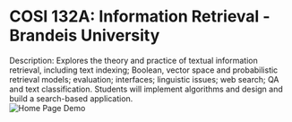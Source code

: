 # COSI 132A: Information Retrieval - Brandeis University
Description: Explores the theory and practice of textual information retrieval, including text indexing; Boolean, vector space and probabilistic retrieval models; evaluation; interfaces; linguistic issues; web search; QA and text classification. Students will implement algorithms and design and build a search-based application.
<br>
![Home Page Demo](https://github.com/xwanyue0221/COSI132A-Information-Retrieval/img/home_page.png)<br>
<br>
